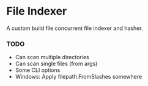 # File Indexer

A custom build file concurrent file indexer and hasher.

### TODO

* Can scan multiple directories
* Can scan single files (from args)
* Some CLI options
* Windows: Apply filepath.FromSlashes somewhere
